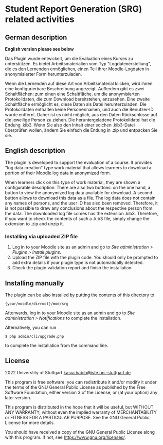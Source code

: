 # Student Report Generation (SRG) related activities #

## German description

**English version please see below**

Das Plugin wurde entwickelt, um die Evaluation eines Kurses zu unterstützen. Es bietet Arbeitsmaterialien vom Typ "Logdatenerstellung", die es den Lernenden ermöglichen, einen Teil ihrer Moodle-Logdaten in anonymisierter Form herunterzuladen.


Wenn die Lernenden auf diese Art von Arbeitsmaterial klicken, wird ihnen eine konfigurierbare Beschreibung angezeigt. Außerdem gibt es zwei Schaltflächen: zum einen eine Schaltfläche, um die anonymisierten Protokolldaten, die zum Download bereitstehen, anzusehen. Eine zweite Schaltfläche ermöglicht es, diese Daten als Datei herunterzuladen. Die Protokolldaten enthalten keine Personennamen, und auch die Benutzer-ID wurde entfernt. Daher ist es nicht möglich, aus den Daten Rückschlüsse auf die jeweilige Person zu ziehen. Die heruntergeladene Protokolldatei hat die Endung .kib3. Wenn Sie also den Inhalt einer solchen .kib3-Datei überprüfen wollen, ändern Sie einfach die Endung in .zip und entpacken Sie sie.


 
## English description

The plugin is developed to support the evaluation of a course. It provides "log data creation" type work material that allows learners to download a portion of their Moodle log data in anonymized form.


When learners click on this type of work material, they are shown a configurable description. There are also two buttons: on the one hand, a button to view the anonymized log data available for download. A second button allows to download this data as a file. The log data does not contain any names of persons, and the user ID has also been removed. Therefore, it is not possible to draw any conclusions about the respective person from the data. The downloaded log file comes has the extension .kib3. Therefore, if you want to check the contents of such a .kib3 file, simply change the extension to .zip and unzip it.


### Installing via uploaded ZIP file ##

1. Log in to your Moodle site as an admin and go to _Site administration >
   Plugins > Install plugins_.
2. Upload the ZIP file with the plugin code. You should only be prompted to add
   extra details if your plugin type is not automatically detected.
3. Check the plugin validation report and finish the installation.

## Installing manually ##

The plugin can be also installed by putting the contents of this directory to

    {your/moodle/dirroot}/mod/srg

Afterwards, log in to your Moodle site as an admin and go to _Site administration >
Notifications_ to complete the installation.

Alternatively, you can run

    $ php admin/cli/upgrade.php

to complete the installation from the command line.



## License ##

2022 Universtity of Stuttgart <kasra.habib@iste.uni-stuttgart.de>

This program is free software: you can redistribute it and/or modify it under
the terms of the GNU General Public License as published by the Free Software
Foundation, either version 3 of the License, or (at your option) any later
version.

This program is distributed in the hope that it will be useful, but WITHOUT ANY
WARRANTY; without even the implied warranty of MERCHANTABILITY or FITNESS FOR A
PARTICULAR PURPOSE.  See the GNU General Public License for more details.

You should have received a copy of the GNU General Public License along with
this program.  If not, see <https://www.gnu.org/licenses/>.
